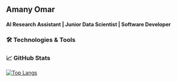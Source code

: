 
## Amany Omar
#### AI Research Assistant | Junior Data Scientist | Software Developer   




### 🛠️ Technologies & Tools 


### 📈 GitHub Stats


[![Top Langs](https://github-readme-stats.vercel.app/api/top-langs/?username=moon-2000&layout=compact&show_icons=true&theme=synthwave)](https://github.com/moon-2000/github-readme-stats)
<!--
**moon-2000/moon-2000** is a ✨ _special_ ✨ repository because its `README.md` (this file) appears on your GitHub profile.

Here are some ideas to get you started:

- 🔭 I’m currently working on ...
- 🌱 I’m currently learning ...
- 👯 I’m looking to collaborate on ...
- 🤔 I’m looking for help with ...
- 💬 Ask me about ...
- 📫 How to reach me: ...
- 😄 Pronouns: ...
- ⚡ Fun fact: ...
-->
